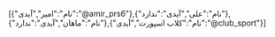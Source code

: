 [{"نام":"امیر","آیدی":"@amir_prs6"},{"نام":"علی","آیدی":"ندارد"},{"نام":"ماهان","آیدی":"ندارد"},{"نام":"کلاب اسپورت","آیدی":"@club_sport"}]
